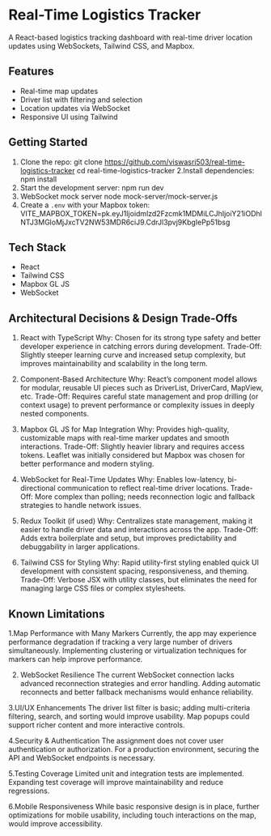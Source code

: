 
# Real-Time Logistics Tracker

A React-based logistics tracking dashboard with real-time driver location updates using WebSockets, Tailwind CSS, and Mapbox.

## Features

- Real-time map updates
- Driver list with filtering and selection
- Location updates via WebSocket
- Responsive UI using Tailwind

## Getting Started

1. Clone the repo:
git clone https://github.com/viswasri503/real-time-logistics-tracker
cd real-time-logistics-tracker
2.Install dependencies:
npm install
3. Start the development server:
npm run dev
4. WebSocket mock server
node mock-server/mock-server.js
5. Create a `.env` with your Mapbox token:
   VITE_MAPBOX_TOKEN=pk.eyJ1Ijoidmlzd2Fzcmk1MDMiLCJhIjoiY21iODhlNTJ3MGloMjJxcTV2NW53MDR6ciJ9.CdrJl3pvj9KbgIePp51bsg

   
## Tech Stack

- React
- Tailwind CSS
- Mapbox GL JS
- WebSocket


## Architectural Decisions & Design Trade-Offs
1. React with TypeScript
Why: Chosen for its strong type safety and better developer experience in catching errors during development.
Trade-Off: Slightly steeper learning curve and increased setup complexity, but improves maintainability and scalability in the long term.

2. Component-Based Architecture
Why: React’s component model allows for modular, reusable UI pieces such as DriverList, DriverCard, MapView, etc.
Trade-Off: Requires careful state management and prop drilling (or context usage) to prevent performance or complexity issues in deeply nested components.

3. Mapbox GL JS for Map Integration
Why: Provides high-quality, customizable maps with real-time marker updates and smooth interactions.
Trade-Off: Slightly heavier library and requires access tokens. Leaflet was initially considered but Mapbox was chosen for better performance and modern styling.

4. WebSocket for Real-Time Updates
Why: Enables low-latency, bi-directional communication to reflect real-time driver locations.
Trade-Off: More complex than polling; needs reconnection logic and fallback strategies to handle network issues.

5. Redux Toolkit (if used)
Why: Centralizes state management, making it easier to handle driver data and interactions across the app.
Trade-Off: Adds extra boilerplate and setup, but improves predictability and debuggability in larger applications.

6. Tailwind CSS for Styling
Why: Rapid utility-first styling enabled quick UI development with consistent spacing, responsiveness, and theming.
Trade-Off: Verbose JSX with utility classes, but eliminates the need for managing large CSS files or complex stylesheets.

## Known Limitations 
  1.Map Performance with Many Markers 
    Currently, the app may experience performance degradation if tracking a very large number of drivers simultaneously. Implementing clustering or virtualization     techniques for markers can help improve performance.

  2. WebSocket Resilience
     The current WebSocket connection lacks advanced reconnection strategies and error handling. Adding automatic reconnects and better fallback mechanisms would       enhance reliability.

  3.UI/UX Enhancements
    The driver list filter is basic; adding multi-criteria filtering, search, and sorting would improve usability.
    Map popups could support richer content and more interactive controls.

  4.Security & Authentication
    The assignment does not cover user authentication or authorization. For a production environment, securing the API and WebSocket endpoints is necessary.

  5.Testing Coverage
    Limited unit and integration tests are implemented. Expanding test coverage will improve maintainability and reduce regressions.

  6.Mobile Responsiveness
    While basic responsive design is in place, further optimizations for mobile usability, including touch interactions on the map, would improve accessibility.

